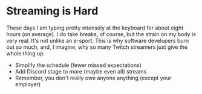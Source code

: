# Streaming is Hard

These days I am typing pretty intensely at the keyboard for about eight
hours (on average). I do take breaks, of course, but the strain on my
body is very real. It's not unlike an e-sport. This is why software
developers burn out so much, and, I imagine, why so many Twitch
streamers just give the whole thing up.

* Simplify the schedule (fewer missed expectations)
* Add Discord stage to more (maybe even all) streams
* Remember, you don't really owe anyone anything (except your employer)
